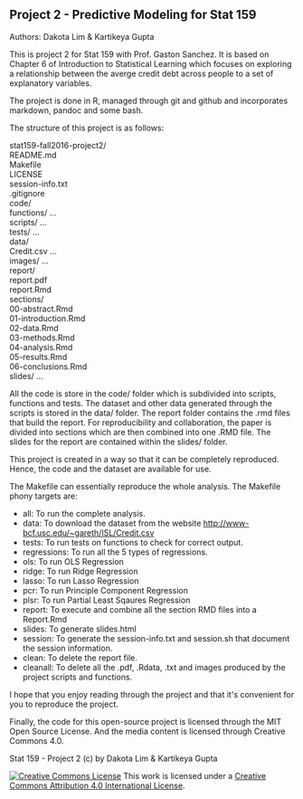 ## Project 2 - Predictive Modeling for Stat 159 ##
Authors: Dakota Lim & Kartikeya Gupta

This is project 2 for Stat 159 with Prof. Gaston Sanchez. It is based on Chapter 6 of Introduction to Statistical Learning which focuses on exploring a relationship between the averge credit debt across people to a set of explanatory variables.  

The project is done in R, managed through git and github and incorporates markdown, pandoc and some bash.   

The structure of this project is as follows:  

stat159-fall2016-project2/  
	README.md  
	Makefile  
	LICENSE  
	session-info.txt  
	.gitignore  
	code/  
		functions/  ...  
		scripts/ ...  
		tests/ ...  
	data/  
		Credit.csv  ...   
	images/ ...   
	report/    
		report.pdf  
		report.Rmd  
		sections/  
			00-abstract.Rmd  
			01-introduction.Rmd  
			02-data.Rmd  
			03-methods.Rmd  
			04-analysis.Rmd  
			05-results.Rmd  
			06-conclusions.Rmd  
	slides/ ...  


All the code is store in the code/ folder which is subdivided into scripts, functions and tests.
The dataset and other data generated through the scripts is stored in the data/ folder.
The report folder contains the .rmd files that build the report. For reproducibility and collaboration, the paper is divided into sections which are then combined into one .RMD file.
The slides for the report are contained within the slides/ folder.

This project is created in a way so that it can be completely reproduced. Hence, the code and the dataset are available for use. 

The Makefile can essentially reproduce the whole analysis. The Makefile phony targets are:

- all: To run the complete analysis.  
- data: To download the dataset from the website http://www-bcf.usc.edu/~gareth/ISL/Credit.csv  
- tests: To run tests on functions to check for correct output.  
- regressions: To run all the 5 types of regressions.  
- ols: To run OLS Regression  
- ridge: To run Ridge Regression  
- lasso: To run Lasso Regression  
- pcr: To run Principle Component Regression    
- plsr: To run Partial Least Sqaures Regression  
- report: To execute and combine all the section RMD files into a Report.Rmd  
- slides: To generate slides.html  
- session: To generate the session-info.txt and session.sh that document the session information.  
- clean: To delete the report file.  
- cleanall: To delete all the .pdf, .Rdata, .txt and images produced by the project scripts and functions.  

I hope that you enjoy reading through the project and that it's convenient for you to reproduce the project. 

Finally, the code for this open-source project is licensed through the MIT Open Source License. And the media content is licensed through Creative Commons 4.0.

Stat 159 - Project 2 (c) by Dakota Lim & Kartikeya Gupta

[![Creative Commons
License](https://i.creativecommons.org/l/by/4.0/88x31.png)](http://creativecommons.org/licenses/by/4.0/)
This work is licensed under a [Creative Commons Attribution 4.0
International License](http://creativecommons.org/licenses/by/4.0/).
